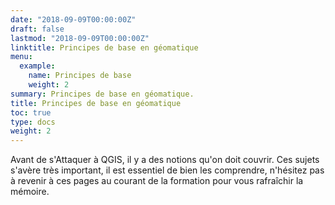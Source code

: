 ```yaml
---
date: "2018-09-09T00:00:00Z"
draft: false
lastmod: "2018-09-09T00:00:00Z"
linktitle: Principes de base en géomatique
menu:
  example:
    name: Principes de base
    weight: 2
summary: Principes de base en géomatique.
title: Principes de base en géomatique
toc: true
type: docs
weight: 2
---
```



Avant de s'Attaquer à QGIS, il y a des notions qu'on doit couvrir. Ces sujets s'avère très important, il est essentiel de bien les comprendre, n'hésitez pas à revenir à ces pages au courant de la formation pour vous rafraîchir la mémoire.
